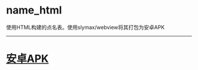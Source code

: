 # name_html
使用HTML构建的点名表。使用slymax/webview将其打包为安卓APK

---

# [安卓APK](https://github.com/afoim/name_html/releases)

